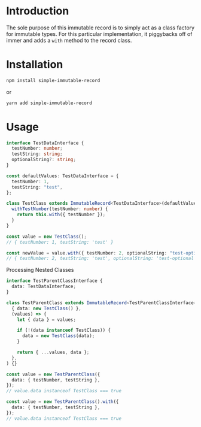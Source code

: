 # Introduction

The sole purpose of this immutable record is to simply act as a class factory for immutable types. For this particular implementation, it piggybacks off of immer and adds a `with` method to the record class.

# Installation

```bash
npm install simple-immutable-record
```

or

```bash
yarn add simple-immutable-record
```

# Usage

```typescript
interface TestDataInterface {
  testNumber: number;
  testString: string;
  optionalString?: string;
}

const defaultValues: TestDataInterface = {
  testNumber: 1,
  testString: "test",
};

class TestClass extends ImmutableRecord<TestDataInterface>(defaultValues) {
  withTestNumber(testNumber: number) {
    return this.with({ testNumber });
  }
}

const value = new TestClass();
// { testNumber: 1, testString: 'test' }

const newValue = value.with({ testNumber: 2, optionalString: "test-optional" });
// { testNumber: 2, testString: 'test', optionalString: 'test-optional' }
```

Processing Nested Classes

```typescript
interface TestParentClassInterface {
  data: TestDataInterface;
}

class TestParentClass extends ImmutableRecord<TestParentClassInterface>(
  { data: new TestClass() },
  (values) => {
    let { data } = values;

    if (!(data instanceof TestClass)) {
      data = new TestClass(data);
    }

    return { ...values, data };
  },
) {}

const value = new TestParentClass({
  data: { testNumber, testString },
});
// value.data instanceof TestClass === true

const value = new TestParentClass().with({
  data: { testNumber, testString },
});
// value.data instanceof TestClass === true
```
